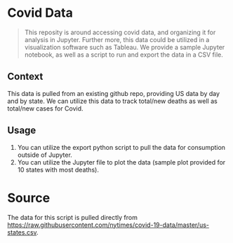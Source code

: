 # Covid Data

> This reposity is around accessing covid data, and organizing it for analysis in Jupyter. Further more, this data could be utilized in a visualization software such as Tableau. We provide a sample Jupyter notebook, as well as a script to run and export the data in a CSV file.

## Context
<!-- <img src="resources/items.png" alt="drawing" width="300"/> -->
This data is pulled from an existing github repo, providing US data by day and by state. We can utilize this data to track total/new deaths as well as total/new cases for Covid. 

## Usage
1. You can utilize the export python script to pull the data for consumption outside of Jupyter.
2. You can utilize the Jupyter file to plot the data (sample plot provided for 10 states with most deaths).

# Source
The data for this script is pulled directly from https://raw.githubusercontent.com/nytimes/covid-19-data/master/us-states.csv.